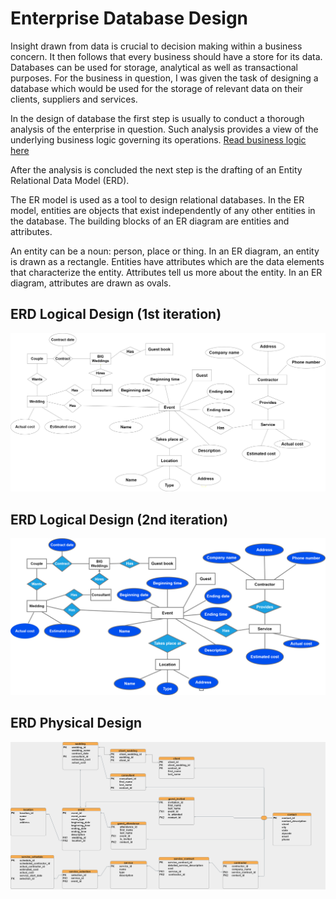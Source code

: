 # Enterprise Database Design

Insight drawn from data is crucial to decision making within a business concern. It then follows that every business should have a store for its data. Databases can be used for storage, analytical as well as transactional purposes. For the business in question, I was given the task of designing a database which would be used for the storage of relevant data on their clients, suppliers and services. 

In the design of database the first step is usually to conduct a thorough analysis of the enterprise in question. Such analysis provides a view of the underlying business logic governing its operations. [Read business logic here](Business%20Logic.md)

After the analysis is concluded the next step is the drafting of an Entity Relational Data Model (ERD).

The ER model is used as a tool to design relational databases. In the ER model, entities are objects that exist independently of any other entities in the database. The building blocks of an ER diagram are entities and attributes. 

An entity can be a noun: person, place or thing. In an ER diagram, an entity is drawn as a rectangle. Entities have attributes which are the data elements that characterize the entity. Attributes tell us more about the entity. In an ER diagram, attributes are drawn as ovals. 


## ERD Logical Design (1st iteration)
![](images/erd%20logic%20first%20step.png)
<br>

## ERD Logical Design (2nd iteration)
![](images/erd%20logic%20second.drawio.png)
<br>

## ERD Physical Design
![](images/bigweddingiii.png)
